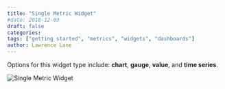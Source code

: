 ```yaml
---
title: "Single Metric Widget"
#date: 2018-12-03
draft: false
categories:
tags: ["getting started", "metrics", "widgets", "dashboards"]
author: Lawrence Lane
---
```

Options for this widget type include: **chart**, **gauge**, **value**, and **time series**.

![Single Metric Widget](/images/single-metric-widget/single-metric-widget.png)
